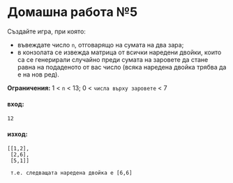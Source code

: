 # Домашна работа №5

Създайте игра, при която:
- въвеждате число `n`, отговарящо на сумата на два зара;
- в конзолата се извежда матрица от всички наредени двойки, които са се генерирали случайно преди сумата на заровете да стане равна на подаденото от вас число (всяка наредена двойка трябва да е на нов ред).

**Oграничения:** 1 < `n` < 13; 0 < `числа върху заровете` < 7

#### вход:
```
12
```
#### изход:
```
[[1,2],
 [2,6],
 [5,1]]
 
 т.е. следващата наредена двойка е [6,6]
 ```

